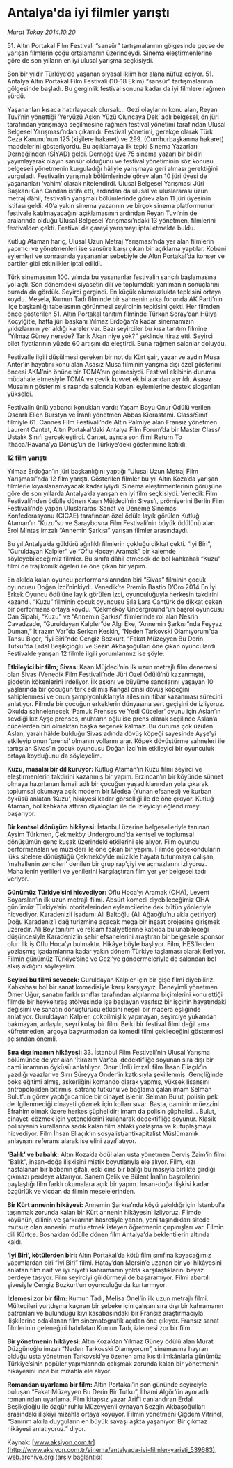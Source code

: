 # Antalya'da iyi filmler yarıştı

*Murat Tokay 2014.10.20*

<div class="pNewsDetailMainContent ctx_content" itemprop="articleBody">
 <p>
  51. Altın Portakal Film Festivali “sansür” tartışmalarının gölgesinde geçse de yarışan filmlerin çoğu ortalamanın üzerindeydi. Sinema eleştirmenlerine göre de son yılların en iyi ulusal yarışma seçkisiydi.
 </p>
 <p>
  Son bir yıldır Türkiye’de yaşanan siyasal iklim her alana nüfuz ediyor. 51. Antalya Altın Portakal Film Festivali (10-18 Ekim) “sansür” tartışmalarının gölgesinde başladı. Bu gerginlik festival sonuna kadar da iyi filmlere rağmen sürdü.
 </p>
 <p>
  Yaşananları kısaca hatırlayacak olursak... Gezi olaylarını konu alan, Reyan Tuvi’nin yönettiği ‘Yeryüzü Aşkın Yüzü Oluncaya Dek’ adlı belgesel, ön jüri tarafından yarışmaya seçilmesine rağmen festival yönetimi tarafından Ulusal Belgesel Yarışması’ndan çıkarıldı. Festival yönetimi, gerekçe olarak Türk Ceza Kanunu’nun 125 (kişilere hakaret) ve 299. (Cumhurbaşkanına hakaret) maddelerini gösteriyordu. Bu açıklamaya ilk tepki Sinema Yazarları Derneği’nden (SİYAD) geldi. Derneğe üye 75 sinema yazarı bir bildiri yayımlayarak olayın sansür olduğunu ve festival yönetiminin söz konusu belgeseli yönetmenin kurguladığı hâliyle yarışmaya geri alması gerektiğini vurguladı. Festivalin yarışmalı bölümlerinde görev alan 10 jüri üyesi de yaşananları ‘vahim’ olarak nitelendirdi. Ulusal Belgesel Yarışması Jüri Başkanı Can Candan istifa etti, ardından da ulusal ve uluslararası uzun metraj dâhil, festivalin yarışmalı bölümlerinde görev alan 11 jüri üyesinin istifası geldi. 40’a yakın sinema yazarının ve birçok sinema platformunun festivale katılmayacağını açıklamasının ardından Reyan Tuvi’nin de aralarında olduğu Ulusal Belgesel Yarışması’ndaki 13 yönetmen, filmlerini festivalden çekti. Festival de çareyi yarışmayı iptal etmekte buldu.
 </p>
 <p>
  Kutluğ Ataman hariç, Ulusal Uzun Metraj Yarışması’nda yer alan filmlerin yapımcı ve yönetmenleri ise sansüre karşı çıkan bir açıklama yaptılar. Kobani eylemleri ve sonrasında yaşananlar sebebiyle de Altın Portakal’da konser ve partiler gibi etkinlikler iptal edildi.
 </p>
 <p>
  Türk sinemasının 100. yılında bu yaşananlar festivalin sancılı başlamasına yol açtı. Son dönemdeki siyasetin dili ve toplumdaki yarılmanın sonuçlarını burada da gördük. Seyirci gergindi. En küçük olumsuzlukta tepkisini ortaya koydu. Mesela, Kumun Tadı filminde bir sahnenin arka fonunda AK Parti’nin ilçe başkanlığı tabelasının görünmesi seyircinin tepkisini çekti. Her filmden önce gösterilen 51. Altın Portakal tanıtım filminde Türkan Şoray’dan Hülya Koçyiğit’e, hatta jüri başkanı Yılmaz Erdoğan’a kadar sinemamızın yıldızlarının yer aldığı kareler var. Bazı seyirciler bu kısa tanıtım filmine “Yılmaz Güney nerede? Tarık Akan niye yok?” şeklinde itiraz etti. Seyirci bilet fiyatlarının yüzde 60 artışını da eleştirdi. Buna rağmen salonlar doluydu.
 </p>
 <p>
  Festivalle ilgili düşülmesi gereken bir not da Kürt şair, yazar ve aydın Musa Anter’in hayatını konu alan Asasız Musa filminin yarışma dışı özel gösterimi öncesi AKM’nin önüne bir TOMA’nın gelmesiydi. Festival ekibinin duruma müdahale etmesiyle TOMA ve çevik kuvvet ekibi alandan ayrıldı. Asasız Musa’nın gösterimi sırasında salonda Kobani eylemlerine destek sloganları yükseldi.
 </p>
 <p>
  Festivalin ünlü yabancı konukları vardı: Yaşam Boyu Onur Ödülü verilen Oscarlı Ellen Burstyn ve İranlı yönetmen Abbas Kiorastami. Class/Sınıf filmiyle 61. Cannes Film Festivali’nde Altın Palmiye alan Fransız yönetmen Laurent Cantet, Altın Portakal’daki Antalya Film Forum’da bir Master Class/ Ustalık Sınıfı gerçekleştirdi. Cantet, ayrıca son filmi Return To Ithaca/Havana’ya Dönüş’ün de Türkiye’deki gösterimine katıldı.
 </p>
 <p>
  <strong>
   12 film yarıştı
  </strong>
 </p>
 <p>
  Yılmaz Erdoğan’ın jüri başkanlığını yaptığı “Ulusal Uzun Metraj Film Yarışması”nda 12 film yarıştı. Gösterilen filmler bu yıl Altın Koza’da yarışan filmlerle kıyaslanamayacak kadar iyiydi. Sinema eleştirmenlerinin görüşüne göre de son yıllarda Antalya’da yarışan en iyi film seçkisiydi. Venedik Film Festivali’nden ödülle dönen Kaan Müjdeci’nin Sivas’ı, prömiyerini Berlin Film Festivali’nde yapan Uluslararası Sanat ve Deneme Sineması Konfederasyonu (CICAE) tarafından özel ödüle layık görülen Kutluğ Ataman’ın “Kuzu”su ve Saraybosna Film Festivali’nin büyük ödülünü alan Erol Mintaş imzalı “Annemin Şarkısı” yarışan filmler arasındaydı.
 </p>
 <p>
  Bu yıl Antalya’da güldürü ağırlıklı filmlerin çokluğu dikkat çekti. “İyi Biri”, “Guruldayan Kalpler” ve “Oflu Hocayı Aramak” bir kalemde söyleyebileceğimiz filmler. Bu sınıfa dâhil etmesek de bol kahkahalı “Kuzu” filmi de trajikomik öğeleri ile öne çıkan bir yapım.
 </p>
 <p>
  En akılda kalan oyuncu performanslarından biri “Sivas” filminin çocuk oyuncusu Doğan İzci’ninkiydi. Venedik’te Premio Bastio D’Oro 2014 En İyi Erkek Oyuncu ödülüne layık görülen İzci, oyunculuğuyla herkesin takdirini kazandı. “Kuzu” filminin çocuk oyuncusu Sıla Lara Cantürk de dikkat çeken bir performans ortaya koydu. “Çekmeköy Underground”un başrol oyuncusu Can Sipahi, “Kuzu” ve “Annemin Şarkısı” filmlerinde rol alan Nesrin Cavadzade, “Guruldayan Kalpler”de Algı Eke, “Annemin Şarkısı”nda Feyyaz Duman,” İtirazım Var”da Serkan Keskin, “Neden Tarkovski Olamıyorum”da Tansu Biçer, “İyi Biri”nde Cengiz Bozkurt, “Fakat Müzeyyen Bu Derin Tutku”da Erdal Beşikçioğlu ve Sezin Akbaşoğulları öne çıkan oyunculardı. Festivalde yarışan 12 filmle ilgili yorumlarımız ise şöyle:
 </p>
 <p>
  <strong>
   Etkileyici bir film; Sivas:
  </strong>
  Kaan Müjdeci’nin ilk uzun metrajlı film denemesi olan Sivas (Venedik Film Festivali’nde Jüri Özel Ödülü’nü kazanmıştı), şiddetin kökenlerini irdeliyor. İlk aşkını ve büyüme sancılarını yaşayan 10 yaşlarında bir çocuğun terk edilmiş Kangal cinsi dövüş köpeğini sahiplenmesi ve onun şampiyonluklarıyla ailesinin itibar kazanması sürecini anlatıyor. Filmde bir çocuğun erkeklerin dünyasına sert geçişini de izliyoruz. Okulda sahnelenecek ‘Pamuk Prenses ve Yedi Cüceler’ oyunu için Aslan’ın sevdiği kız Ayşe prenses, muhtarın oğlu ise prens olarak seçilince Aslan’a cücelerden biri olmaktan başka seçenek kalmaz. Bu duruma çok üzülen Aslan, yaralı hâlde bulduğu Sivas adında dövüş köpeği sayesinde Ayşe’yi etkileyip onun ‘prensi’ olmanın yollarını arar. Köpek dövüştürme sahneleri ile tartışılan Sivas’ın çocuk oyuncusu Doğan İzci’nin etkileyici bir oyunculuk ortaya koyduğunu da söyleyelim.
 </p>
 <p>
  <strong>
   Kuzu, masalsı bir dil kuruyor:
  </strong>
  Kutluğ Ataman’ın Kuzu filmi seyirci ve eleştirmenlerin takdirini kazanmış bir yapım. Erzincan’ın bir köyünde sünnet olmaya hazırlanan İsmail adlı bir çocuğun yaşadıklarından yola çıkarak toplumsal okumaya açık modern bir Medea (Yunan efsanesi) ve kurban öyküsü anlatan ‘Kuzu’, hikâyesi kadar görselliği ile de öne çıkıyor. Kutluğ Ataman, bol kahkaha attıran diyalogları ile de izleyiciyi eğlendirmeyi başarıyor.
 </p>
 <p>
  <strong>
   Bir kentsel dönüşüm hikâyesi:
  </strong>
  İstanbul üzerine belgeselleriyle tanınan Aysim Türkmen, Çekmeköy Underground’da kentsel ve toplumsal dönüşümün genç kuşak üzerindeki etkilerini ele alıyor. Film oyuncu performansları ve müzikleri ile öne çıkan bir yapım. Filmde gecekonduların lüks sitelere dönüştüğü Çekmeköy’de müzikle hayata tutunmaya çalışan, ‘mahallenin zencileri’ denilen bir grup rap’çiyi ve açmazlarını izliyoruz. Mahallenin yerlileri ve yenilerini karşılaştıran film yer yer belgesel tadı veriyor.
 </p>
 <p>
  <strong>
   Günümüz Türkiye’sini hicvediyor:
  </strong>
  Oflu Hoca’yı Aramak (OHA), Levent Soyarslan’ın ilk uzun metrajlı filmi. Absürt komedi diyebileceğimiz OHA günümüz Türkiye’sini otoritelerinden eylemcilerine dek bütün yönleriyle hicvediyor. Karadenizli işadamı Ali Baltoğlu (Ali Ağaoğlu’nu akla getiriyor) Doğu Karadeniz’i dağ turizmine açacak mega bir inşaat projesine girişmek üzeredir. Ali Bey tanıtım ve reklam faaliyetlerine katkıda bulunabileceği düşüncesiyle Karadeniz’in şehir efsanelerini araştıran bir belgesele sponsor olur. İlk iş Oflu Hoca’yı bulmaktır. Hikâye böyle başlıyor. Film, HES’lerden yozlaşmış işadamlarına kadar yakın dönem Türkiye taşlaması olarak ilerliyor. Filmin günümüz Türkiye’sine ve Gezi’ye göndermeleriyle de salondan bol alkış aldığını söyleyelim.
 </p>
 <p>
  <strong>
   Seyirci bu filmi sevecek:
  </strong>
  Guruldayan Kalpler için bir gişe filmi diyebiliriz. Kahkahası bol bir sanat komedisiyle karşı karşıyayız. Deneyimli yönetmen Ömer Uğur, sanatın farklı sınıflar tarafından algılanma biçimlerini konu ettiği filmde bir heykeltıraş atölyesinde işe başlayan vasıfsız bir işçinin hayatındaki değişimi ve sanatın dönüştürücü etkisini neşeli bir macera eşliğinde anlatıyor. Guruldayan Kalpler, çokbilmişlik yapmayan, seyirciye yukarıdan bakmayan, anlaşılır, seyri kolay bir film. Belki bir festival filmi değil ama küfretmeden, argoya başvurmadan da komedi filmi çekileceğini göstermesi açısından önemli.
 </p>
 <p>
  <strong>
   Sıra dışı imamın hikâyesi:
  </strong>
  33. İstanbul Film Festivali’nin Ulusal Yarışma bölümünde de yer alan ‘İtirazım Var’da, dedektifliğe soyunan sıra dışı bir cami imamının öyküsü anlatılıyor. Onur Ünlü imzalı film İhsan Eliaçık’ın yazdığı vaazlar ve Sırrı Süreyya Önder’in katkısıyla şekillenmiş. Gençliğinde boks eğitimi almış, askerliğini komando olarak yapmış, yüksek lisansını antropolojiden bitirmiş, satranç tutkunu ve bağlama çalan imam Selman Bulut’un görev yaptığı camide bir cinayet işlenir. Selman Bulut, polisin pek de ilgilenmediği cinayeti çözmek için kolları sıvar. Başta, caminin müezzini Efrahim olmak üzere herkes şüphelidir; imam da polisin şüphelisi... Bulut, cinayeti çözmek için yeteneklerini kullanarak dedektifliğe soyunur. Klasik polisiyenin kurallarına sadık kalan film ahlaki yozlaşma ve kutuplaşmayı hicvediyor. Film İhsan Eliaçık’ın sosyalist/antikapitalist Müslümanlık anlayışını referans alarak ise elini zayıflatıyor.
 </p>
 <p>
  <strong>
   ‘Balık’ ve babalık:
  </strong>
  Altın Koza’da ödül alan usta yönetmen Derviş Zaim’in filmi “Balık”, insan-doğa ilişkisini mistik boyutlarıyla ele alıyor. Film, kızı hastalanan bir babanın şifalı, eski cins bir balığı bulmasıyla birlikte girdiği çıkmazı perdeye aktarıyor. Sanem Çelik ve Bülent İnal’ın başrollerini paylaştığı film farklı okumalara açık bir yapım. İnsan-doğa ilişkisi kadar özgürlük ve vicdan da filmin meselelerinden.
 </p>
 <p>
  <strong>
   Bir Kürt annenin hikâyesi:
  </strong>
  Annemin Şarkısı’nda köyü yakıldığı için İstanbul’a taşınmak zorunda kalan bir Kürt annenin hikâyesini izliyoruz. Filmde köyünün, dilinin ve şarkılarının hasretiyle yanan, yeni taşındıkları sitede mutsuz olan annesini mutlu etmek isteyen öğretmenin çırpınışları var. Filmin dili Kürtçe. Bosna’dan ödülle dönen film Antalya’da beklentilerin altında kaldı.
 </p>
 <p>
  <strong>
   ‘İyi Biri’, kötülerden biri:
  </strong>
  Altın Portakal’da kötü film sınıfına koyacağımız yapımlardan biri “İyi Biri” filmi. Hatay’dan Mersin’e uzanan bir yol hikâyesini anlatan film naif ve iyi niyetli kahramanın yolda karşılaştıklarını beyaz perdeye taşıyor. Film seyirciyi güldürmeyi de başaramıyor. Filmi abartılı şivesiyle Cengiz Bozkurt’un oyunculuğu da kurtarmıyor.
 </p>
 <p>
  <strong>
   İzlemesi zor bir film:
  </strong>
  Kumun Tadı, Melisa Önel’in ilk uzun metrajlı filmi. Mültecileri yurtdışına kaçıran bir şebeke için çalışan sıra dışı bir kahramanın patronları ve bulunduğu kıyı kasabasındaki bir Fransız araştırmacıyla ilişkilerine odaklanan film sinematografik açıdan öne çıkıyor. Fransız sanat filmlerinin geleneğini hatırlatan Kumun Tadı, izlemesi zor bir film.
 </p>
 <p>
  <strong>
   Bir yönetmenin hikâyesi:
  </strong>
  Altın Koza’dan Yılmaz Güney ödülü alan Murat Düzgünoğlu imzalı “Neden Tarkovski Olamıyorum”, sinemasına hayran olduğu usta yönetmen Tarkovski’ye özenen ama kısıtlı imkânlarla günümüz Türkiye’sinin popüler yapımlarında çalışmak zorunda kalan bir yönetmenin hikâyesini ince bir mizahla ele alıyor.
 </p>
 <p>
  <strong>
   Romandan uyarlama bir film:
  </strong>
  Altın Portakal’ın son gününde seyirciyle buluşan “Fakat Müzeyyen Bu Derin Bir Tutku”, İlhami Algör’ün aynı adlı romanından uyarlama. Film kitapsız yazar Arif’i canlandıran Erdal Beşikçioğlu ile özgür ruhlu Müzeyyen’i oynayan Sezgin Akbaşoğulları arasındaki ilişkiyi mizahla ortaya koyuyor. Filmin yönetmeni Çiğdem Vitrinel, “Sanırım akılla duyguların en büyük savaşı aşkta yaşanıyor. Bir çıkmaz hikâyesi anlatıyoruz.” diyor.
 </p>
</div>


Kaynak: [www.aksiyon.com.tr](http://www.aksiyon.com.tr/sinema/antalyada-iyi-filmler-yaristi_539683), [web.archive.org (arşiv bağlantısı)](http://web.archive.org/web/20151214161051/http://www.aksiyon.com.tr/sinema/antalyada-iyi-filmler-yaristi_539683)
